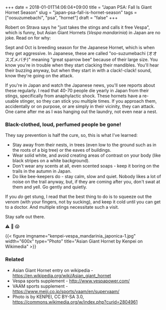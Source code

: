 +++
date = 2018-01-01T14:06:04+09:00
title = "Japan PSA: Fall Is Giant Hornet Season"
slug = "japan-psa-fall-is-hornet-season"
tags = ["oosuzumebachi", "psa", "hornet"]
draft = "false"
+++

Robert on Strava says he "just takes the stings and calls it free Vespa", which is funny, but Asian Giant Hornets (_Vespa mandarinia_) in Japan are no joke. Read on for why: 

<!--more-->

Sept and Oct is breeding season for the Japanese Hornet, which is when they get aggressive. In Japanese, these are called  "oo-suzumebachi (オオスズメバチ)" meaning "great sparrow bee" because of their large size. You know you're in trouble when they start clacking their mandibles. You'll hear their buzzing anyway, but when they start in with a clack!-clack! sound, know they're going on the attack. 

If you're in Japan and watch the Japanese news, you'll see reports about these regularly. I read that 40-70 people die yearly in Japan from their stings, specifically from anaphylactic shock. These hornets have a re-usable stinger, so they can stick you multiple times. If you approach them, accidentally or on purpose, or are simply in their vicinity, they can attack. One came after me as I was hanging out the laundry, not even near a nest. 

### Black-clothed, loud, perfumed people be gone! 

They say prevention is half the cure, so, this is what I've learned: 

* Stay away from their nests, in trees (even low to the ground such as in the roots of a big tree) or the eaves of buildings.
* Wear solid white, and avoid creating areas of contrast on your body (like black stripes on a white background).
* Don't wear any scents at all, even scented soaps - keep it boring on the trails in the autumn in Japan.
* Do like bee-keepers do - stay calm, slow and quiet. Nobody likes a lot of noise on the trail anyway, but, if they are coming after you, don't swat at them and yell. Go gently and quietly. 

If you _do_ get stung, I read that the best thing to do is to squeeze out the venom (with your fingers, not by sucking), and keep it cold until you can get to a doctor. And multiple stings necessitate such a visit. 

Stay safe out there. 

:warning: :bee: :scream:  

{{< figure imgname="kenpei-vespa_mandarinia_japonica-1.jpg" width="600x" type="Photo" title="Asian Giant Hornet by Kenpei on Wikimedia" >}}

### Related

* Asian Giant Hornet entry on wikipedia - https://en.wikipedia.org/wiki/Asian_giant_hornet
* Vespa sports supplement - http://www.vespapower.com/
* VAAM sports supplement - https://www.meiji.co.jp/sports/vaam/en/supervaam/
* Photo is by KENPEI, CC BY-SA 3.0, https://commons.wikimedia.org/w/index.php?curid=2804961

